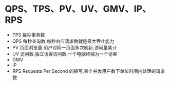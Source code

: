 # QPS、TPS、PV、UV、GMV、IP、RPS
- TPS
每秒事务数
- QPS
每秒查询数,每秒响应请求数就是最大吞吐能力
- PV
页面浏览量.用户对同一页面多次刷新,访问量累计
- UV
访问数,独立访客访问数,一个电脑终端为一个访客
- GMV
- IP
- RPS
Requests Per Second 的缩写,某个并发用户数下单位时间内处理的请求数